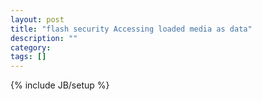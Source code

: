 ```yaml
---
layout: post
title: "flash security Accessing loaded media as data"
description: ""
category: 
tags: []
---
```

{% include JB/setup %}
